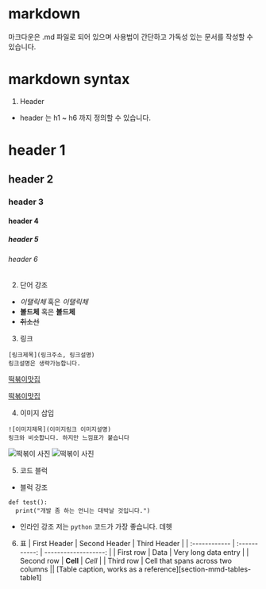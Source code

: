# markdown
마크다운은 .md 파일로 되어 있으며 사용법이 간단하고 가독성 있는 문서를 작성할 수 있습니다.   

# markdown syntax
1. Header 
- header 는 h1 ~ h6 까지 정의할 수 있습니다. 
# header 1
## header 2
### header 3
#### header 4
##### header 5
###### header 6


2. 단어 강조
- *이탤릭체* 혹은 _이탤릭체_
- **볼드체** 혹은 __볼드체__
- ~~취소선~~


3. 링크
```
[링크제목](링크주소, 링크설명)
링크설명은 생략가능합니다.
```
[떡볶이맛집](https://www.google.com/maps?client=safari&sxsrf=ACYBGNTIM2dt70iZJcQJgMM28rHSLDmNQg:1578912335244&q=떡볶이맛집&uact=5&um=1&ie=UTF-8&sa=X&ved=0ahUKEwi1mL6hu4DnAhVtJaYKHZZtDV8Q_AUIDSgB)

[떡볶이맛집](https://www.google.com/maps?client=safari&sxsrf=ACYBGNTIM2dt70iZJcQJgMM28rHSLDmNQg:1578912335244&q=떡볶이맛집&uact=5&um=1&ie=UTF-8&sa=X&ved=0ahUKEwi1mL6hu4DnAhVtJaYKHZZtDV8Q_AUIDSgB, "떡볶이 맛집입니다.")


4. 이미지 삽입
```
![이미지제목](이미지링크 이미지설명)
링크와 비슷합니다. 하지만 느낌표가 붙습니다
```
![떡볶이 사진](https://t1.daumcdn.net/cfile/tistory/99B6C24C5CA6ACBD02)
![떡볶이 사진](https://t1.daumcdn.net/cfile/tistory/99B6C24C5CA6ACBD02 "떡볶이 사진이어라~")


5. 코드 블럭
- 블럭 강조
```
def test():
  print("개발 좀 하는 언니는 대박날 것입니다.")
```

- 인라인 강조
저는 ```python``` 코드가 가장 좋습니다. 데헷  


6. 표
| First Header | Second Header | Third Header |
| :------------ | :-----------: | -------------------: | 
| First row | Data | Very long data entry | 
| Second row | **Cell** | *Cell* | 
| Third row | Cell that spans across two columns ||
[Table caption, works as a reference][section-mmd-tables-table1]

